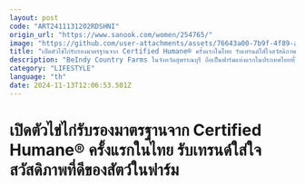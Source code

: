 ```yaml
---
layout: post
code: "ART2411131202RDSHNI"
origin_url: "https://www.sanook.com/women/254765/"
image: "https://github.com/user-attachments/assets/76643a00-7b9f-4f89-ae57-6b32807436b5"
title: "เปิดตัวไข่ไก่รับรองมาตรฐานจาก Certified Humane® ครั้งแรกในไทย รับเทรนด์ใส่ใจสวัสดิภาพที่ดีของสัตว์ในฟาร์ม"
description: "BeIndy Country Farms ในจังหวัดสุพรรณบุรี ถือเป็นฟาร์มแห่งแรกในประเทศไทยที่ได้รับการรับรองมาตรฐาน Certified Humane®"
category: "LIFESTYLE"
language: "th"
date: 2024-11-13T12:06:53.501Z
---
```


# เปิดตัวไข่ไก่รับรองมาตรฐานจาก Certified Humane® ครั้งแรกในไทย รับเทรนด์ใส่ใจสวัสดิภาพที่ดีของสัตว์ในฟาร์ม